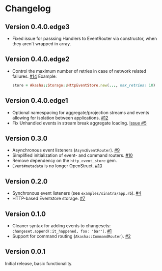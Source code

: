 # Changelog

## Version 0.4.0.edge3

* Fixed issue for passsing Handlers to EventRouter via constructor, when they aren't wrapped in array.

## Version 0.4.0.edge2

* Control the maximum number of retries in case of network related failures. [#14](https://github.com/bilus/akasha/pull/14)
  Example:

   ```ruby
   store = Akasha::Storage::HttpEventStore.new(..., max_retries: 10)
   ```


## Version 0.4.0.edge1

* Optional namespacing for aggregate/projection streams and events allowing for isolation
  between applications. [#12](https://github.com/bilus/akasha/pull/12)
* Fix Unhandled events in stream break aggregate loading. [Issue #5](https://github.com/bilus/akasha/issues/5)


## Version 0.3.0

* Asynchronous event listeners (`AsyncEventRouter`). [#9](https://github.com/bilus/akasha/pull/9)
* Simplified initialization of event- and command routers. [#10](https://github.com/bilus/akasha/pull/10)
* Remove dependency on the `http_event_store` gem.
* `Event#metadata` is no longer OpenStruct. [#10](https://github.com/bilus/akasha/pull/10)

## Version 0.2.0

* Synchronous event listeners (see `examples/sinatra/app.rb`). [#4](https://github.com/bilus/akasha/pull/4)
* HTTP-based Eventstore storage. [#7](https://github.com/bilus/akasha/pull/7)


## Version 0.1.0

* Cleaner syntax for adding events to changesets: `changeset.append(:it_happened, foo: 'bar')`. [#1](https://github.com/bilus/akasha/pull/1)
* Support for command routing (`Akasha::CommandRouter`). [#2](https://github.com/bilus/akasha/pull/2)


## Version 0.0.1

Initial release, basic functionality.
